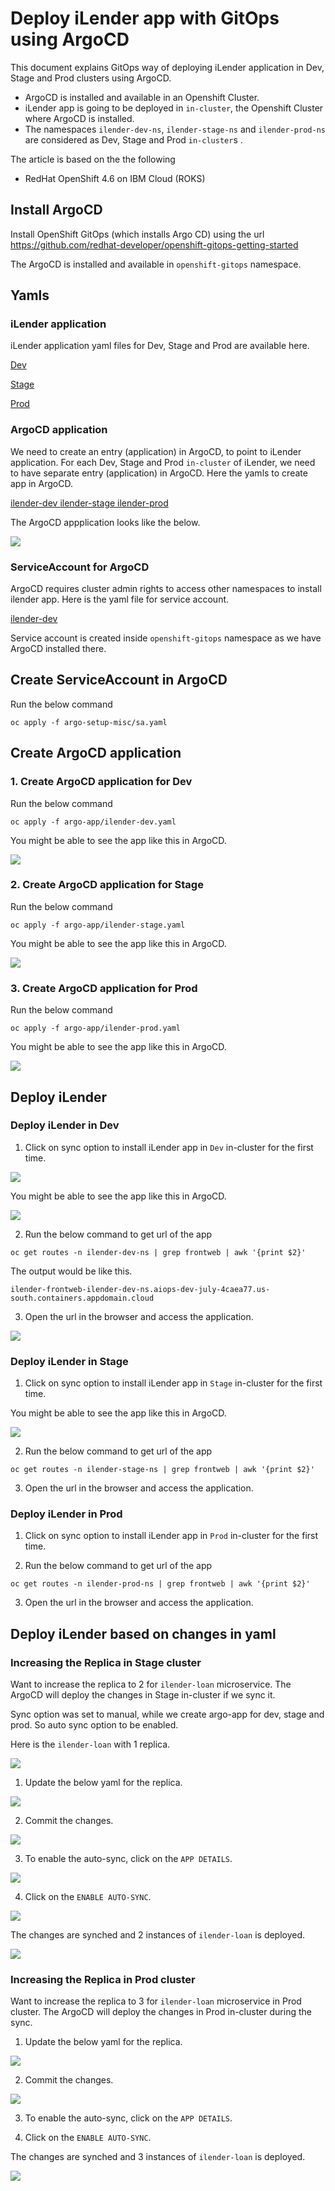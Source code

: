 # Deploy iLender app with GitOps using ArgoCD

This document explains GitOps way of deploying iLender application in Dev, Stage and Prod clusters using ArgoCD.

- ArgoCD is installed and available in an Openshift Cluster. 
- iLender app is going to be deployed in `in-cluster`, the Openshift Cluster where ArgoCD is installed.
- The namespaces `ilender-dev-ns`, `ilender-stage-ns` and `ilender-prod-ns` are considered as Dev, Stage and Prod `in-cluster`s .


The article is based on the the following
 - RedHat OpenShift 4.6 on IBM Cloud (ROKS)


## Install ArgoCD

Install OpenShift GitOps (which installs Argo CD) using the url https://github.com/redhat-developer/openshift-gitops-getting-started

The ArgoCD is installed and available in `openshift-gitops` namespace.


## Yamls

### iLender application

iLender application yaml files for Dev, Stage and Prod are available here.

[Dev ](dev) 

[Stage ](stage) 

[Prod ](prod) 

### ArgoCD application

We need to create an entry (application) in ArgoCD, to point to iLender application. For each Dev, Stage and Prod `in-cluster` of iLender, we need to have separate entry (application) in ArgoCD. Here the yamls to create app in ArgoCD.

[ilender-dev ](argo-app/ilender-dev.yaml) 
[ilender-stage ](argo-app/ilender-stage.yaml) 
[ilender-prod ](argo-app/ilender-prod.yaml) 

The ArgoCD appplication looks like the below.

<img src="images/01-all-apps.png">

### ServiceAccount for ArgoCD

ArgoCD requires cluster admin rights to access other namespaces to install ilender app. Here is the yaml file for service account.

[ilender-dev ](argo-setup-misc/sa.yaml) 

Service account is created inside `openshift-gitops` namespace as we have ArgoCD installed there.

## Create ServiceAccount in ArgoCD 

Run the below command

```
oc apply -f argo-setup-misc/sa.yaml
```

## Create ArgoCD application

### 1. Create ArgoCD application for Dev

Run the below command

```
oc apply -f argo-app/ilender-dev.yaml
```

You might be able to see the app like this in ArgoCD.

<img src="images/02-dev.png">


### 2. Create ArgoCD application for Stage

Run the below command

```
oc apply -f argo-app/ilender-stage.yaml
```

You might be able to see the app like this in ArgoCD.

<img src="images/03-stage.png">


### 3. Create ArgoCD application for Prod

Run the below command

```
oc apply -f argo-app/ilender-prod.yaml
```

You might be able to see the app like this in ArgoCD.

<img src="images/04-prod.png">


## Deploy iLender

### Deploy iLender in Dev

1. Click on sync option to install iLender app in `Dev` in-cluster for the first time.

<img src="images/05-dev-sync.png">

You might be able to see the app like this in ArgoCD.

<img src="images/06-dev-ilender.png">

2. Run the below command to get url of the app

```
oc get routes -n ilender-dev-ns | grep frontweb | awk '{print $2}'
```

The output would be like this.

```
ilender-frontweb-ilender-dev-ns.aiops-dev-july-4caea77.us-south.containers.appdomain.cloud
```

3. Open the url in the browser and access the application.

<img src="images/07-ilender.png">

### Deploy iLender in Stage

1. Click on sync option to install iLender app in `Stage` in-cluster for the first time.

You might be able to see the app like this in ArgoCD.

<img src="images/08-stage-ilender.png">

2. Run the below command to get url of the app

```
oc get routes -n ilender-stage-ns | grep frontweb | awk '{print $2}'
```

3. Open the url in the browser and access the application.


### Deploy iLender in Prod

1. Click on sync option to install iLender app in `Prod` in-cluster for the first time.

2. Run the below command to get url of the app

```
oc get routes -n ilender-prod-ns | grep frontweb | awk '{print $2}'
```

3. Open the url in the browser and access the application.


## Deploy iLender based on changes in yaml

### Increasing the Replica in Stage cluster

Want to increase the replica to 2 for `ilender-loan` microservice. The ArgoCD will deploy the changes in Stage in-cluster if we sync it. 

Sync option was set to manual, while we create argo-app for dev, stage and prod. So auto sync option to be enabled.

Here is the `ilender-loan` with 1 replica.

<img src="images/08-stage-ilender.png">

1. Update the below yaml for the replica.

<img src="images/09-stage-replica-edit.png">

2. Commit the changes.

<img src="images/10-stage-commit.png">

3. To enable the auto-sync, click on the `APP DETAILS`.

<img src="images/11-app-detail-button.png">

4. Click on the `ENABLE AUTO-SYNC`.

<img src="images/12-enable-auto-sync-button.png">

The changes are synched and 2 instances of `ilender-loan` is deployed.

<img src="images/13-stage-2-instance.png">

### Increasing the Replica in Prod cluster

Want to increase the replica to 3 for `ilender-loan` microservice in Prod cluster. The ArgoCD will deploy the changes in Prod in-cluster during the sync.


1. Update the below yaml for the replica.

<img src="images/14-prod-replica-3-edit.png">

2. Commit the changes.

<img src="images/15-prod-commit.png">

3. To enable the auto-sync, click on the `APP DETAILS`.

4. Click on the `ENABLE AUTO-SYNC`.

The changes are synched and 3 instances of `ilender-loan` is deployed.

<img src="images/16-prod-3-instnances.png">


